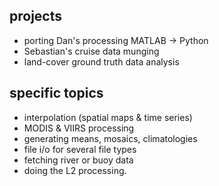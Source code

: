 ## projects
 * porting Dan's processing MATLAB -> Python
 * Sebastian's cruise data munging
 * land-cover ground truth data analysis

## specific topics
 * interpolation (spatial maps & time series)
 * MODIS & VIIRS processing
 * generating means, mosaics, climatologies
 * file i/o for several file types
 * fetching river or buoy data 
 * doing the L2 processing. 
 
